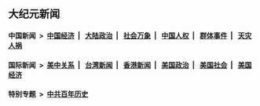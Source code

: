 ## 大纪元新闻

#### 中国新闻 &nbsp;>&nbsp; [中国经济](indexes/ncid283/README.md?06250845) &nbsp;| &nbsp; [大陆政治](indexes/ncid277/README.md?06250845) &nbsp;| &nbsp; [社会万象](indexes/ncid282/README.md?06250845) &nbsp;| &nbsp; [中国人权](indexes/ncid278/README.md?06250845) &nbsp;| &nbsp; [群体事件](indexes/ncid279/README.md?06250845) &nbsp;| &nbsp; [天灾人祸](indexes/ncid280/README.md?06250845)

#### 国际新闻 &nbsp;>&nbsp; [美中关系](indexes/nf1412576/README.md?06250845) &nbsp;| &nbsp; [台湾新闻](indexes/ncid1349361/README.md?06250845) &nbsp;| &nbsp; [香港新闻](indexes/ncid1349362/README.md?06250845) &nbsp;| &nbsp; [美国政治](indexes/ncid1078159/README.md?06250845) &nbsp;| &nbsp; [美国社会](indexes/ncid1078160/README.md?06250845) &nbsp;| &nbsp; [美国经济](indexes/ncid1078158/README.md?06250845)

#### 特别专题 &nbsp;>&nbsp; [中共百年历史](https://github.com/epoch-news/epoch-special/blob/master/README.md?06250845)  
